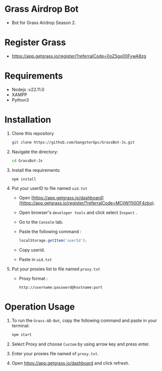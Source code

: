 # Grass Airdrop Bot
   - Bot for Grass Airdrop Season 2.

# Register Grass 
- https://app.getgrass.io/register/?referralCode=0oZ5gx00FywA8zg


# Requirements
- Nodejs :v22.11.0
- XAMPP
- Python3


# Installation

1. Clone this repository 

   ```bash
   git clone https://github.com/GangsterGpc/GrassBot-Js.git
   ```

2. Navigate the directory:

   ```bash
   cd GrassBot-Js
   ```

3. Install the requirements:

   ```bash
   npm install
   ```

4. Put your userID to file named `uid.txt`

   - Open [https://app.getgrass.io/dashboard](https://app.getgrass.io/register/?referralCode=MCjlW11j0OF4zbo).
   - Open browser's `developer tools` and click select `Inspect` .
   - Go to the `Console` tab.
   - Paste the following command :

     ```javascript
     localStorage.getItem('userId');
     ```

   - Copy userid.
   - Paste in `uid.txt`


5. Put your proxies list to file named `proxy.txt`

   - Proxy format :

      ```text
      http://username:password@hostname:port
      ```

# Operation Usage

   1. To run the `Grass-AD-Bot`, copy the following command and paste in your terminal:

      ```bash
      npm start
      ```
   2. Select Proxy and choose `Custom` by using arrow key and press enter.
   3. Enter your proxies file named of `proxy.txt`.
   4. Open https://app.getgrass.io/dashboard and click refresh.


